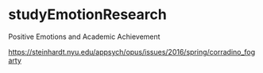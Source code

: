 # studyEmotionResearch

Positive Emotions and Academic Achievement

https://steinhardt.nyu.edu/appsych/opus/issues/2016/spring/corradino_fogarty


